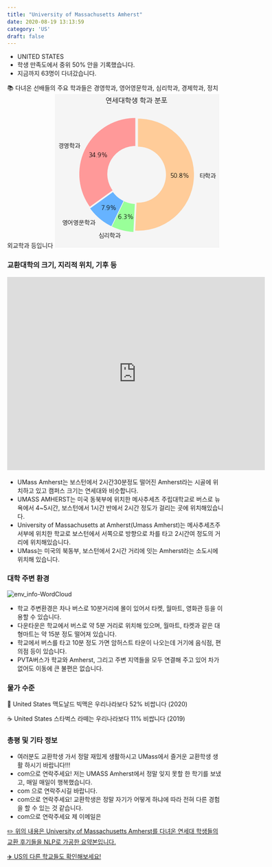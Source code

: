 ```yaml
---
title: "University of Massachusetts Amherst"
date: 2020-08-19 13:13:59
category: 'US'
draft: false
---
```



* UNITED STATES
* 학생 만족도에서 중위 50% 안을 기록했습니다.
* 지금까지 63명이 다녀갔습니다. 

📚 다녀온 선배들의 주요 학과들은 경영학과, 영어영문학과, 심리학과, 경제학과, 정치외교학과 등입니다
![department-info](../plots/US000212.png)
### 교환대학의 크기, 지리적 위치, 기후 등
<iframe
width="600"
height="450"
frameborder="0" style="border:0"
src="https://www.google.com/maps/embed/v1/place?key=AIzaSyC9e1AME-pVmWC4hBpFdu5S4dKzyepa3HQ&q=University+of+Massachusetts+Amherst&center=42.3867598,-72.5300515&zoom=14" allowfullscreen>
</iframe>

* UMass Amherst는 보스턴에서 2시간30분정도 떨어진 Amherst라는 시골에 위치하고 있고 캠퍼스 크기는 연세대와 비슷합니다.
* UMASS AMHERST는 미국 동북부에 위치한 메사추세츠 주립대학교로 버스로 뉴욕에서 4~5시간, 보스턴에서 1시간 반에서 2시간 정도가 걸리는 곳에 위치해있습니다.
* University of Massachusetts at Amherst(Umass Amherst)는 메사추세츠주 서부에 위치한 학교로 보스턴에서 서쪽으로 방향으로 차를 타고 2시간여 정도의 거리에 위치해있습니다.
* UMass는 미국의 북동부, 보스턴에서 2시간 거리에 잇는 Amherst라는 소도시에 위치해 있습니다.


### 대학 주변 환경

![env_info-WordCloud](../univ_wordclouds_okt/env_info/US000212_env_info_okt.png)

* 학교 주변환경은 차나 버스로 10분거리에 몰이 있어서 타켓, 월마트, 영화관 등을 이용할 수 있습니다.
* 다운타운은 학교에서 버스로 약 5분 거리로 위치해 있으며, 월마트, 타켓과 같은 대형마트는 약 15분 정도 떨어져 있습니다.
* 학교에서 버스를 타고 10분 정도 가면 암허스트 타운이 나오는데 거기에 음식점, 편의점 등이 있습니다.
* PVTA버스가 학교와 Amherst, 그리고 주변 지역들을 모두 연결해 주고 있어 차가 없어도 이동에 큰 불편은 없습니다.


### 물가 수준 
🍔 United States 맥도날드 빅맥은 우리나라보다 52% 비쌉니다 (2020)

☕️ United States 스타벅스 라떼는 우리나라보다 11% 비쌉니다 (2019)

### 총평 및 기타 정보
* 여러분도 교환학생 가서 정말 재밌게 생활하시고 UMass에서 즐거운 교환학생 생활 하시기 바랍니다!!!
* com으로 연락주세요! 저는 UMASS Amherst에서 정말 잊지 못할 한 학기를 보냈고, 매일 매일이 행복했습니다.
* com 으로 연락주시길 바랍니다.
* com으로 연락주세요! 교환학생은 정말 자기가 어떻게 하냐에 따라 전혀 다른 경험을 할 수 있는 것 같습니다.
* com으로 연락주세요 제 이메일은


[✏️ 위의 내용은 University of Massachusetts Amherst를 다녀온 연세대 학생들의 교환 후기들을 NLP로 가공한 요약본입니다.](http://oia.yonsei.ac.kr/partner/expReport.asp?ucode=US000212&bgbn=A)

[✈️ US의 다른 학교들도 확인해보세요!](https://yonsei-exchange.netlify.app/?category=US)
